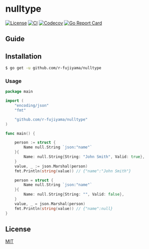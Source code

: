 # nulltype

[![License](https://img.shields.io/badge/license-MIT-blue.svg?style=flat)](https://github.com/r-fujiyama/nulltype/blob/master/LICENSE)
[![CI](https://github.com/r-fujiyama/nulltype/workflows/CI/badge.svg)](https://github.com/r-fujiyama/nulltype/actions?query=workflow%3ACI)
[![Codecov](https://img.shields.io/codecov/c/github/r-fujiyama/nulltype/.svg?style=flat)](https://codecov.io/gh/r-fujiyama/nulltype/)
[![Go Report Card](https://goreportcard.com/badge/github.com/r-fujiyama/nulltype?style=flat)](https://goreportcard.com/report/github.com/r-fujiyama/nulltype)

## Guide

## Installation

```sh
$ go get -u github.com/r-fujiyama/nulltype
```

### Usage

```go
package main

import (
	"encoding/json"
	"fmt"

	"github.com/r-fujiyama/nulltype"
)

func main() {

	person := struct {
		Name null.String `json:"name"`
	}{
		Name: null.String{String: "John Smith", Valid: true},
	}
	value, _ := json.Marshal(person)
	fmt.Println(string(value)) // {"name":"John Smith"}

	person = struct {
		Name null.String `json:"name"`
	}{
		Name: null.String{String: "", Valid: false},
	}
	value, _ = json.Marshal(person)
	fmt.Println(string(value)) // {"name":null}
}
```

## License

[MIT](https://github.com/r-fujiyama/nulltype/blob/master/LICENSE)

